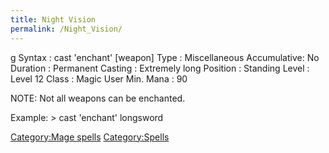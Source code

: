 ```yaml
---
title: Night Vision
permalink: /Night_Vision/
---
```


<nowiki>g Syntax : cast 'enchant' \[weapon\] Type : Miscellaneous
Accumulative: No Duration : Permanent Casting : Extremely long Position
: Standing Level : Level 12 Class : Magic User Min. Mana : 90

</pre>

NOTE: Not all weapons can be enchanted.

Example: \> cast 'enchant' longsword

[Category:Mage spells](Category:Mage_spells "wikilink")
[Category:Spells](Category:Spells "wikilink")